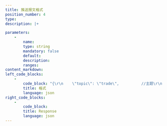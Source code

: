 ```yaml
---
title: 推送报⽂格式
position_number: 4
type:
description: |+

parameters:
    -
        name:
        type: string
        mandatory: false
        default:
        description:
        ranges:
content_markdown:
left_code_blocks:
    -
        code_block: "{\r\n    \"topic\": \"trade\",          //主题\r\n    \"event\": \"trade@btc_usdt\", //事件\r\n    \"data\": { }                //数据\r\n}"
        title: 格式
        language: json
right_code_blocks:
    -
        code_block:
        title: Response
        language: json
---
```

